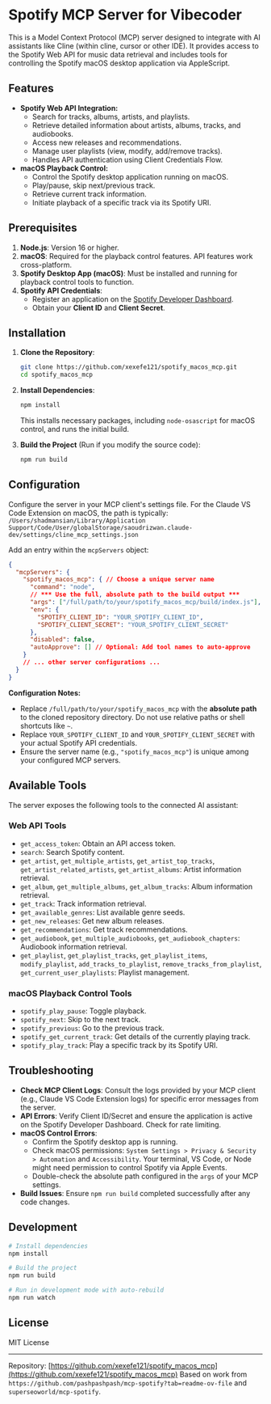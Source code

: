 # Spotify MCP Server for Vibecoder

This is a Model Context Protocol (MCP) server designed to integrate with AI assistants like Cline (within cline, cursor or other IDE). It provides access to the Spotify Web API for music data retrieval and includes tools for controlling the Spotify macOS desktop application via AppleScript.

## Features

*   **Spotify Web API Integration:**
    *   Search for tracks, albums, artists, and playlists.
    *   Retrieve detailed information about artists, albums, tracks, and audiobooks.
    *   Access new releases and recommendations.
    *   Manage user playlists (view, modify, add/remove tracks).
    *   Handles API authentication using Client Credentials Flow.
*   **macOS Playback Control:**
    *   Control the Spotify desktop application running on macOS.
    *   Play/pause, skip next/previous track.
    *   Retrieve current track information.
    *   Initiate playback of a specific track via its Spotify URI.

## Prerequisites

1.  **Node.js**: Version 16 or higher.
2.  **macOS**: Required for the playback control features. API features work cross-platform.
3.  **Spotify Desktop App (macOS)**: Must be installed and running for playback control tools to function.
4.  **Spotify API Credentials**:
    *   Register an application on the [Spotify Developer Dashboard](https://developer.spotify.com/dashboard).
    *   Obtain your **Client ID** and **Client Secret**.

## Installation

1.  **Clone the Repository**:
    ```bash
    git clone https://github.com/xexefe121/spotify_macos_mcp.git
    cd spotify_macos_mcp
    ```

2.  **Install Dependencies**:
    ```bash
    npm install
    ```
    This installs necessary packages, including `node-osascript` for macOS control, and runs the initial build.

3.  **Build the Project** (Run if you modify the source code):
    ```bash
    npm run build
    ```

## Configuration

Configure the server in your MCP client's settings file. For the Claude VS Code Extension on macOS, the path is typically:
`/Users/shadmansian/Library/Application Support/Code/User/globalStorage/saoudrizwan.claude-dev/settings/cline_mcp_settings.json`

Add an entry within the `mcpServers` object:

```json
{
  "mcpServers": {
    "spotify_macos_mcp": { // Choose a unique server name
      "command": "node",
      // *** Use the full, absolute path to the build output ***
      "args": ["/full/path/to/your/spotify_macos_mcp/build/index.js"],
      "env": {
        "SPOTIFY_CLIENT_ID": "YOUR_SPOTIFY_CLIENT_ID",
        "SPOTIFY_CLIENT_SECRET": "YOUR_SPOTIFY_CLIENT_SECRET"
      },
      "disabled": false,
      "autoApprove": [] // Optional: Add tool names to auto-approve
    }
    // ... other server configurations ...
  }
}
```

**Configuration Notes:**

*   Replace `/full/path/to/your/spotify_macos_mcp` with the **absolute path** to the cloned repository directory. Do not use relative paths or shell shortcuts like `~`.
*   Replace `YOUR_SPOTIFY_CLIENT_ID` and `YOUR_SPOTIFY_CLIENT_SECRET` with your actual Spotify API credentials.
*   Ensure the server name (e.g., `"spotify_macos_mcp"`) is unique among your configured MCP servers.

## Available Tools

The server exposes the following tools to the connected AI assistant:

### Web API Tools
*   `get_access_token`: Obtain an API access token.
*   `search`: Search Spotify content.
*   `get_artist`, `get_multiple_artists`, `get_artist_top_tracks`, `get_artist_related_artists`, `get_artist_albums`: Artist information retrieval.
*   `get_album`, `get_multiple_albums`, `get_album_tracks`: Album information retrieval.
*   `get_track`: Track information retrieval.
*   `get_available_genres`: List available genre seeds.
*   `get_new_releases`: Get new album releases.
*   `get_recommendations`: Get track recommendations.
*   `get_audiobook`, `get_multiple_audiobooks`, `get_audiobook_chapters`: Audiobook information retrieval.
*   `get_playlist`, `get_playlist_tracks`, `get_playlist_items`, `modify_playlist`, `add_tracks_to_playlist`, `remove_tracks_from_playlist`, `get_current_user_playlists`: Playlist management.

### macOS Playback Control Tools
*   `spotify_play_pause`: Toggle playback.
*   `spotify_next`: Skip to the next track.
*   `spotify_previous`: Go to the previous track.
*   `spotify_get_current_track`: Get details of the currently playing track.
*   `spotify_play_track`: Play a specific track by its Spotify URI.

## Troubleshooting

*   **Check MCP Client Logs**: Consult the logs provided by your MCP client (e.g., Claude VS Code Extension logs) for specific error messages from the server.
*   **API Errors**: Verify Client ID/Secret and ensure the application is active on the Spotify Developer Dashboard. Check for rate limiting.
*   **macOS Control Errors**:
    *   Confirm the Spotify desktop app is running.
    *   Check macOS permissions: `System Settings > Privacy & Security > Automation` and `Accessibility`. Your terminal, VS Code, or Node might need permission to control Spotify via Apple Events.
    *   Double-check the absolute path configured in the `args` of your MCP settings.
*   **Build Issues**: Ensure `npm run build` completed successfully after any code changes.

## Development

```bash
# Install dependencies
npm install

# Build the project
npm run build

# Run in development mode with auto-rebuild
npm run watch
```

## License

MIT License

---
Repository: [https://github.com/xexefe121/spotify_macos_mcp](https://github.com/xexefe121/spotify_macos_mcp)
Based on work from `https://github.com/pashpashpash/mcp-spotify?tab=readme-ov-file` and `superseoworld/mcp-spotify`.

